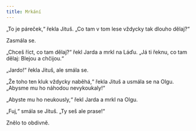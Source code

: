```yaml
---
title: Mrkání
---
```


„To je páreček,“ řekla Jituš. „Co tam v tom lese vždycky tak dlouho dělaj?“

  

Zasmála se.

„Chceš říct, co tam dělaj?“ řekl Jarda a mrkl na Láďu. „Já ti řeknu, co tam dělaj: Blejou a chčijou.“

„Jardo!“ řekla Jituš, ale smála se.

„Že toho ten kluk vždycky naběhá,“ řekla Jituš a usmála se na Olgu. „Abysme mu ho náhodou nevykoukaly!“

„Abyste mu ho neukously,“ řekl Jarda a mrkl na Olgu.

„Fuj,“ smála se Jituš. „Ty seš ale prase!“

Znělo to obdivně.
